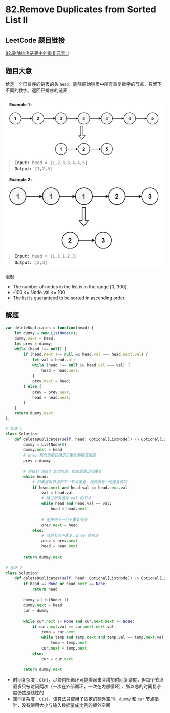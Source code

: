 # 82.Remove Duplicates from Sorted List II

## LeetCode 题目链接

[82.删除排序链表中的重复元素 II](https://leetcode.cn/problems/remove-duplicates-from-sorted-list-ii/)

## 题目大意

给定一个已排序的链表的头 `head`，删除原始链表中所有重复数字的节点，只留下不同的数字。返回已排序的链表 

![alt text](https://github.com/donnapersonal/picx-images-hosting/raw/master/image.3nrrzkju8o.webp)

限制:
- The number of nodes in the list is in the range [0, 300].
- -100 <= Node.val <= 100
- The list is guaranteed to be sorted in ascending order.

## 解题

```js
var deleteDuplicates = function(head) {
    let dummy = new ListNode(0);
    dummy.next = head;
    let prev = dummy;
    while (head !== null) {
        if (head.next !== null && head.val === head.next.val) {
            let val = head.val;
            while (head !== null && head.val === val) {
                head = head.next;
            }
            prev.next = head;
        } else {
            prev = prev.next;
            head = head.next;
        }
    }
    return dummy.next;
};
```
```python
# 写法 1
class Solution:
    def deleteDuplicates(self, head: Optional[ListNode]) -> Optional[ListNode]:
        dummy = ListNode(0)
        dummy.next = head
        # prev 指向当前已确定无重复的链表尾部
        prev = dummy

        # 用指针 head 依次前进，检查是否出现重复
        while head:
            # 如果当前节点和下一节点重复，则表示有一段重复区间
            if head.next and head.val == head.next.val:
                val = head.val
                # 跳过所有值为 val 的节点
                while head and head.val == val:
                    head = head.next
                
                # 连接到下一个不重复节点
                prev.next = head
            else:
                # 当前节点不重复，prev 往前走
                prev = prev.next
                head = head.next
        
        return dummy.next

# 写法 2
class Solution:
    def deleteDuplicates(self, head: Optional[ListNode]) -> Optional[ListNode]:
        if head == None or head.next == None:
            return head
        
        dummy = ListNode(-1)
        dummy.next = head
        cur = dummy

        while cur.next != None and cur.next.next != None:
            if cur.next.val == cur.next.next.val:
                temp = cur.next
                while temp and temp.next and temp.val == temp.next.val:
                    temp = temp.next
                cur.next = temp.next
            else:
                cur = cur.next
        
        return dummy.next
```

- 时间复杂度：`O(n)`，尽管内部循环可能看起来会增加时间复杂度，但每个节点最多只被访问两次（一次在外部循环，一次在内部循环），所以总的时间复杂度仍然是线性的
- 空间复杂度：`O(1)`，该算法只使用了固定的额外空间，`dummy` 和 `cur` 节点指针，没有使用大小与输入数据量成比例的额外空间